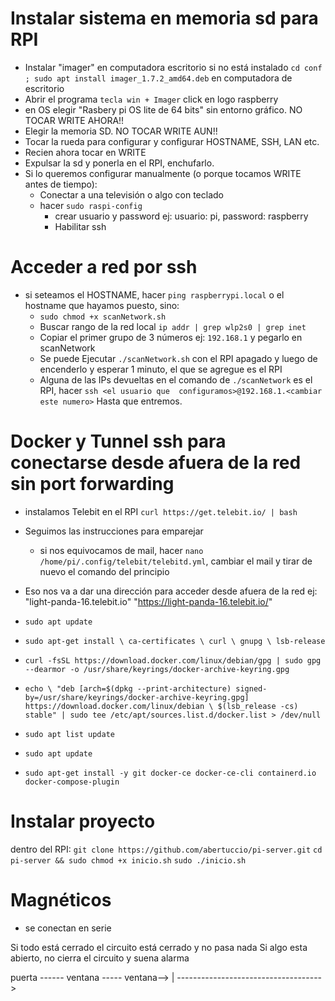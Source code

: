 # Instalar sistema en memoria sd para RPI

* Instalar "imager" en computadora escritorio si no está instalado `cd conf ; sudo apt install imager_1.7.2_amd64.deb` en computadora de escritorio
* Abrir el programa `tecla win + Imager` click en logo raspberry
* en OS elegir "Rasbery pi OS lite de 64 bits" sin entorno gráfico. NO TOCAR WRITE AHORA!!
* Elegir la memoria SD.  NO TOCAR WRITE AUN!!
* Tocar la rueda para configurar y configurar HOSTNAME, SSH, LAN etc.
* Recien ahora tocar en WRITE
* Expulsar la sd y ponerla en el RPI, enchufarlo.
* Si lo queremos configurar manualmente (o porque tocamos WRITE antes de tiempo):
    * Conectar a una televisión o algo con teclado
    * hacer `sudo raspi-config`
        * crear usuario y password ej: usuario: pi, password: raspberry
        * Habilitar ssh

# Acceder a red por ssh
* si seteamos el HOSTNAME, hacer `ping raspberrypi.local` o el hostname que hayamos puesto, sino:
    * `sudo chmod +x scanNetwork.sh`
    * Buscar rango de la red local `ip addr | grep wlp2s0 | grep inet`
    * Copiar el primer grupo de 3 números ej: `192.168.1` y pegarlo en scanNetwork
    * Se puede Ejecutar `./scanNetwork.sh` con el RPI apagado y luego de encenderlo y esperar 1 minuto, el que se agregue es el RPI
    * Alguna de las IPs devueltas en el comando de `./scanNetwork` es el RPI, hacer `ssh <el usuario que  configuramos>@192.168.1.<cambiar este numero>` Hasta que entremos.
 
# Docker y Tunnel ssh para conectarse desde afuera de la red sin port forwarding 
* instalamos Telebit en el RPI `curl https://get.telebit.io/ | bash`
* Seguimos las instrucciones para emparejar
    * si nos equivocamos de mail, hacer `nano /home/pi/.config/telebit/telebitd.yml`, cambiar el mail y tirar de nuevo el comando del principio
* Eso nos va a dar una dirección para acceder desde afuera de la red ej: "light-panda-16.telebit.io" "https://light-panda-16.telebit.io/"

* `sudo apt update`
* `sudo apt-get install \
    ca-certificates \
    curl \
    gnupg \
    lsb-release`
* `curl -fsSL https://download.docker.com/linux/debian/gpg | sudo gpg --dearmor -o /usr/share/keyrings/docker-archive-keyring.gpg`
* `echo \
  "deb [arch=$(dpkg --print-architecture) signed-by=/usr/share/keyrings/docker-archive-keyring.gpg] https://download.docker.com/linux/debian \
  $(lsb_release -cs) stable" | sudo tee /etc/apt/sources.list.d/docker.list > /dev/null`
* `sudo apt list update`
* `sudo apt update`
* `sudo apt-get install -y git docker-ce docker-ce-cli containerd.io docker-compose-plugin` 

# Instalar proyecto 
dentro del RPI: `git clone https://github.com/abertuccio/pi-server.git`
`cd pi-server && sudo chmod +x inicio.sh`
`sudo ./inicio.sh`


# Magnéticos

* se conectan en serie 

Si todo está cerrado el circuito está cerrado y no pasa nada
Si algo esta abierto, no cierra el circuito y suena alarma  

puerta ------ ventana ----- ventana-->
| 
 ------------------------------------>